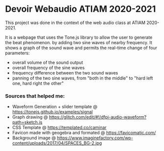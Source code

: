 # Devoir Webaudio ATIAM 2020-2021

This project was done in the context of the web audio class at ATIAM 2020-2021.

It is a webpage that uses the Tone.js library to allow the user to generate the beat phenomenon. by adding two sine waves of nearby frequency. It shows a graph of the sound wave and permits the real-time change of four parameters:
* overall volume of the sound output
* overall frequency of the sine waves
* frequency difference between the two sound waves
* panning of the two sine waves, from "both in the middle" to "hard left one, hard right the other"

### Sources that helped me:

* Waveform Generation + slider template @ https://tonejs.github.io/examples/signal
* Graph drawing @ https://glitch.com/edit/#!/dfpi-audio-waveform?path=sketch.js
* CSS Template @ https://templated.co/caminar
* Favicon made with geogebra and formated @ https://favicomatic.com/
* Background image @ https://www.imaginefactory.com/wp-content/uploads/2017/04/SPACES_BG-2.jpg

